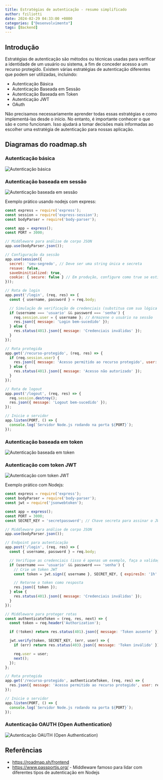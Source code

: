 ```yaml
---
title: Estratégias de autenticação - resumo simplificado
author: fziliotti
date: 2024-02-29 04:33:00 +0800
categories: ["Desenvolvimento"]
tags: [Backend]
---
```


## Introdução
Estratégias de autenticação são métodos ou técnicas usadas para verificar a identidade de um usuário ou sistema, a fim de conceder acesso a um recurso protegido. Existem várias estratégias de autenticação diferentes que podem ser utilizadas, incluindo:
 
- Autenticação Básica
- Autenticação Baseada em Sessão
- Autenticação Baseada em Token
- Autenticação JWT
- OAuth

Não precisamos necessariamente aprender todas essas estratégias e como implementá-las desde o início. No entanto, é importante conhecer o que são e como funcionam. Isso ajudará a tomar decisões mais informadas ao escolher uma estratégia de autenticação para nossas aplicação.

## Diagramas do roadmap.sh

### Autenticação básica

![Autenticação básica](/assets/img/autenticacao/basic-authentication.png)

### Autenticação baseada em sessão

![Autenticação baseada em sessão](/assets/img/autenticacao/session-authentication.png)

Exemplo prático usando nodejs com express:

```js
const express = require('express');
const session = require('express-session');
const bodyParser = require('body-parser');

const app = express();
const PORT = 3000;

// Middleware para análise de corpo JSON
app.use(bodyParser.json());

// Configuração da sessão
app.use(session({
  secret: 'seu-segredo', // Deve ser uma string única e secreta
  resave: false,
  saveUninitialized: true,
  cookie: { secure: false } // Em produção, configure como true se estiver usando HTTPS
}));

// Rota de login
app.post('/login', (req, res) => {
  const { username, password } = req.body;

  // Simulação de verificação de credenciais (substitua com sua lógica de autenticação real)
  if (username === 'usuario' && password === 'senha') {
    req.session.user = { username }; // Armazene o usuário na sessão
    res.json({ message: 'Login bem-sucedido' });
  } else {
    res.status(401).json({ message: 'Credenciais inválidas' });
  }
});

// Rota protegida
app.get('/recurso-protegido', (req, res) => {
  if (req.session.user) {
    res.json({ message: 'Acesso permitido ao recurso protegido', user: req.session.user });
  } else {
    res.status(401).json({ message: 'Acesso não autorizado' });
  }
});

// Rota de logout
app.post('/logout', (req, res) => {
  req.session.destroy();
  res.json({ message: 'Logout bem-sucedido' });
});

// Inicie o servidor
app.listen(PORT, () => {
  console.log(`Servidor Node.js rodando na porta ${PORT}`);
});


```

### Autenticação baseada em token

![Autenticação baseada em token](/assets/img/autenticacao/token-authentication.png)

### Autenticação com token JWT

![Autenticação com token JWT](/assets/img/autenticacao/jwt-authentication.png)

Exemplo prático com Nodejs:

```js
const express = require('express');
const bodyParser = require('body-parser');
const jwt = require('jsonwebtoken');

const app = express();
const PORT = 3000;
const SECRET_KEY = 'secretpassword'; // Chave secreta para assinar o JWT, substitua por algo mais seguro em produção.

// Middleware para análise de corpo JSON
app.use(bodyParser.json());

// Endpoint para autenticação
app.post('/login', (req, res) => {
  const { username, password } = req.body;

  // Verifique as credenciais (isso é apenas um exemplo, faça a validação adequada em um ambiente real)
  if (username === 'usuario' && password === 'senha') {
    // Crie um token JWT
    const token = jwt.sign({ username }, SECRET_KEY, { expiresIn: '1h' });

    // Retorne o token como resposta
    res.json({ token });
  } else {
    res.status(401).json({ message: 'Credenciais inválidas' });
  }
});

// Middleware para proteger rotas
const authenticateToken = (req, res, next) => {
  const token = req.header('Authorization');

  if (!token) return res.status(401).json({ message: 'Token ausente' });

  jwt.verify(token, SECRET_KEY, (err, user) => {
    if (err) return res.status(403).json({ message: 'Token inválido' });

    req.user = user;
    next();
  });
};

// Rota protegida
app.get('/recurso-protegido', authenticateToken, (req, res) => {
  res.json({ message: 'Acesso permitido ao recurso protegido', user: req.user });
});

// Inicie o servidor
app.listen(PORT, () => {
  console.log(`Servidor Node.js rodando na porta ${PORT}`);
});

```

### Autenticação OAUTH (Open Authentication)

![Autenticação OAUTH (Open Authentication)](/assets/img/autenticacao/oauth.png)


## Referências

- https://roadmap.sh/frontend
- https://www.passportjs.org/ - Middleware famoso para lidar com diferentes tipos de autenticação em Nodejs